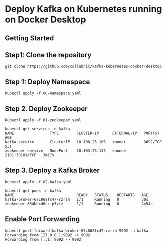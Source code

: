 # Deploy Kafka on Kubernetes running on Docker Desktop


## Getting Started

## Step1: Clone the repository

```
git clone https://github.com/collabnix/kafka-kubernetes-docker-desktop
```


## Step 1: Deploy Namespace

```
kubectl apply -f 00-namespace.yaml
```

## Step 2. Deploy Zookeeper

```
kubectl apply -f 01-zookeeper.yaml
```

```
kubectl get services -n kafka 
NAME                TYPE        CLUSTER-IP      EXTERNAL-IP   PORT(S)          AGE
kafka-service       ClusterIP   10.108.23.106   <none>        9092/TCP         53s
zookeeper-service   NodePort    10.103.75.135   <none>        2181:30181/TCP   3m17s
```

## Step 3. Deploy a Kafka Broker

```
kubectl apply -f 02-kafka.yaml
```


```
kubectl get pods -n kafka
NAME                            READY   STATUS    RESTARTS   AGE
kafka-broker-67c868fc47-rzrzh   1/1     Running   0          30s
zookeeper-654bbcd6cc-p5xfz      1/1     Running   0          2m54s
```

## Enable Port Forwarding

```
kubectl port-forward kafka-broker-67c868fc47-rzrzh 9092 -n kafka
Forwarding from 127.0.0.1:9092 -> 9092
Forwarding from [::1]:9092 -> 9092
```

